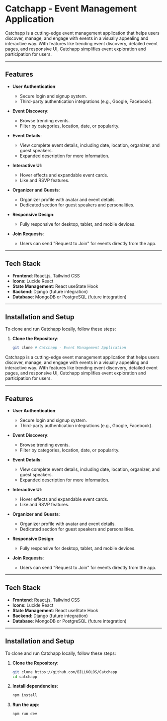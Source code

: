 # Catchapp - Event Management Application

Catchapp is a cutting-edge event management application that helps users discover, manage, and engage with events in a visually appealing and interactive way. With features like trending event discovery, detailed event pages, and responsive UI, Catchapp simplifies event exploration and participation for users.

---

## Features

- **User Authentication**: 
  - Secure login and signup system. 
  - Third-party authentication integrations (e.g., Google, Facebook).

- **Event Discovery**: 
  - Browse trending events.
  - Filter by categories, location, date, or popularity.

- **Event Details**:
  - View complete event details, including date, location, organizer, and guest speakers.
  - Expanded description for more information.

- **Interactive UI**:
  - Hover effects and expandable event cards.
  - Like and RSVP features.

- **Organizer and Guests**:
  - Organizer profile with avatar and event details.
  - Dedicated section for guest speakers and personalities.

- **Responsive Design**:
  - Fully responsive for desktop, tablet, and mobile devices.

- **Join Requests**:
  - Users can send "Request to Join" for events directly from the app.

---

## Tech Stack

- **Frontend**: React.js, Tailwind CSS
- **Icons**: Lucide React
- **State Management**: React useState Hook
- **Backend**: Django (future integration)
- **Database**: MongoDB or PostgreSQL (future integration)

---

## Installation and Setup

To clone and run Catchapp locally, follow these steps:

1. **Clone the Repository**:
   ```bash
   git clone # Catchapp - Event Management Application

Catchapp is a cutting-edge event management application that helps users discover, manage, and engage with events in a visually appealing and interactive way. With features like trending event discovery, detailed event pages, and responsive UI, Catchapp simplifies event exploration and participation for users.

---

## Features

- **User Authentication**: 
  - Secure login and signup system. 
  - Third-party authentication integrations (e.g., Google, Facebook).

- **Event Discovery**: 
  - Browse trending events.
  - Filter by categories, location, date, or popularity.

- **Event Details**:
  - View complete event details, including date, location, organizer, and guest speakers.
  - Expanded description for more information.

- **Interactive UI**:
  - Hover effects and expandable event cards.
  - Like and RSVP features.

- **Organizer and Guests**:
  - Organizer profile with avatar and event details.
  - Dedicated section for guest speakers and personalities.

- **Responsive Design**:
  - Fully responsive for desktop, tablet, and mobile devices.

- **Join Requests**:
  - Users can send "Request to Join" for events directly from the app.

---

## Tech Stack

- **Frontend**: React.js, Tailwind CSS
- **Icons**: Lucide React
- **State Management**: React useState Hook
- **Backend**: Django (future integration)
- **Database**: MongoDB or PostgreSQL (future integration)

---

## Installation and Setup

To clone and run Catchapp locally, follow these steps:

1. **Clone the Repository**:
   ```bash
   git clone https://github.com/BILLKOLOS/Catchapp
   cd catchapp

2. **Install dependencies**:
    ```bash
    npm install

3. **Run the app**:
    ```bash
    npm run dev
